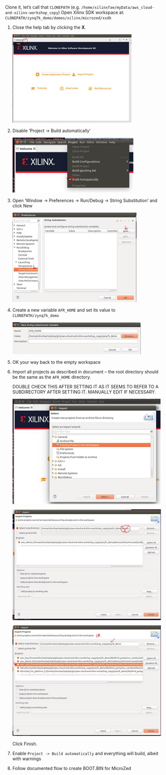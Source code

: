 Clone it, let’s call that ``CLONEPATH`` (e.g. ```/home/xilinxfae/myData/aws_cloud-and-xilinx-workshop_copy```)
Open Xilinx SDK workspace at: ```CLONEPATH/zynq7k_demo/demos/xilinx/microzed/xsdk```

1. Close the help tab by clicking the **X**.

   ![alt text](images/xsdk_help_tab_close.jpeg "")

2. Disable ‘Project -> Build automatically’

   ![alt text](images/xsdk_disable_build_automatically.jpeg "")

3. Open ‘Window -> Preferences -> Run/Debug -> String Substitution’ and click New

   ![alt text](images/xsdk_string_subst.jpeg "")

4. Create a new variable ```AFR_HOME``` and set its value to ```CLONEPATH/zynq7k_demo```

   ![alt text](images/xsdk_new_variable.jpeg "")

5. OK your way back to the empty workspace
6. Import all projects as described in document – the root directory should be the same as the ```AFR_HOME``` directory.


   DOUBLE CHECK THIS AFTER SETTING IT AS IT SEEMS TO REFER TO A SUBDIRECTORY AFTER SETTING IT. MANUALLY EDIT IF NECESSARY.
   
   ![alt text](images/xsdk_import_project1.jpeg "")

   ![alt text](images/xsdk_import_project2.jpeg "")

   ![alt text](images/xsdk_import_project3.jpeg "")

	Click Finish.
	
7. Enable ```Project -> Build automatically``` and everything will build, albeit with warnings
8. Follow documented flow to create BOOT.BIN for MicroZed
